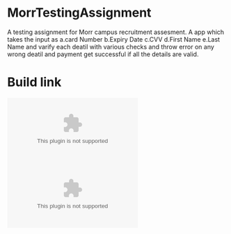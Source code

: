 # MorrTestingAssignment
A testing assignment for Morr campus recruitment assesment.
A app which takes the input as
  a.card Number
  b.Expiry Date
  c.CVV
  d.First Name
  e.Last Name
 and varify each deatil with various checks and throw error on any wrong deatil and payment get successful if all the details are valid.
# Build link
![Link for build view](https://github.com/devrats/MorrTestingAssignment/blob/master/app/src/main/res/app-debug.apk)
![Link for build download](https://github.com/devrats/MorrTestingAssignment/raw/master/app/src/main/res/app-debug.apk)
